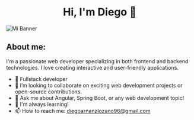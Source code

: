 <h1 align="center">Hi, I'm Diego 👋</h1>

![Mi Banner](https://raw.githubusercontent.com/diegoarnanz-maker/diegoarnanz-maker/main/@diego-maker.jpg)

## About me:

I'm a passionate web developer specializing in both frontend and backend technologies. I love creating interactive and user-friendly applications.

- 🔭 Fullstack developer
- 👯 I’m looking to collaborate on exciting web development projects or open-source contributions.
- 💬 Ask me about Angular, Spring Boot, or any web development topic!
- 🌱 I'm always learning!
- 📫 How to reach me: [diegoarnanzlozano96@gmail.com](mailto:diegoarnanzlozano96@gmail.com)
